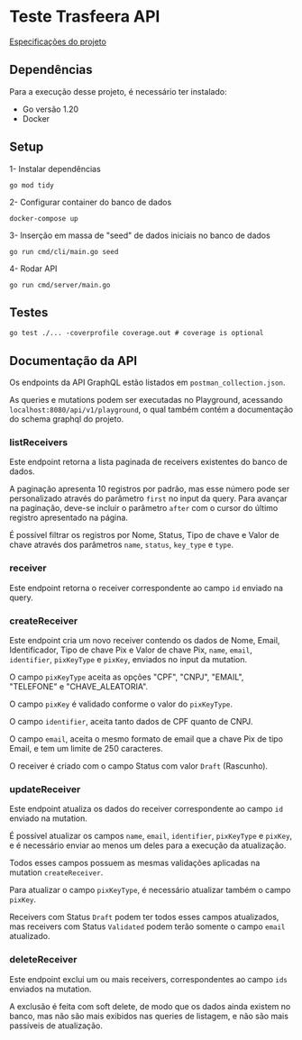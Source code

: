 # Teste Trasfeera API

[Especificações do projeto](https://docs.google.com/document/d/1cSVj8EK7x2tfhr0IXn9shEAMRVRzRe5VHC-AjJUTWlk/edit#)

## Dependências

Para a execução desse projeto, é necessário ter instalado:

- Go versão 1.20
- Docker

## Setup

1- Instalar dependências

```
go mod tidy
```

2- Configurar container do banco de dados

```
docker-compose up
```

3- Inserção em massa de "seed" de dados iniciais no banco de dados

```
go run cmd/cli/main.go seed
```

4- Rodar API

```
go run cmd/server/main.go
```

## Testes

```
go test ./... -coverprofile coverage.out # coverage is optional
```

## Documentação da API

Os endpoints da API GraphQL estão listados em ```postman_collection.json```.

As queries e mutations podem ser executadas no Playground, acessando ```localhost:8080/api/v1/playground```, o qual também contém a documentação do schema graphql do projeto.

### listReceivers

Este endpoint retorna a lista paginada de receivers existentes do banco de dados.

A paginação apresenta 10 registros por padrão, mas esse número pode ser personalizado através do parâmetro ```first``` no input da query.
Para avançar na paginação, deve-se incluir o parâmetro ```after``` com o cursor do último registro apresentado na página.

É possível filtrar os registros por Nome, Status, Tipo de chave e Valor de chave através dos parâmetros ```name```, ```status```, ```key_type``` e ```type```.

### receiver

Este endpoint retorna o receiver correspondente ao campo ```id``` enviado na query.

### createReceiver

Este endpoint cria um novo receiver contendo os dados de Nome, Email, Identificador, Tipo de chave Pix e Valor de chave Pix, 
```name```, ```email```, ```identifier```, ```pixKeyType``` e ```pixKey```, enviados no input da mutation.

O campo ```pixKeyType``` aceita as opções "CPF", "CNPJ", "EMAIL", "TELEFONE" e "CHAVE_ALEATORIA".

O campo ```pixKey``` é validado conforme o valor do ```pixKeyType```.

O campo ```identifier```, aceita tanto dados de CPF quanto de CNPJ.

O campo ```email```, aceita o mesmo formato de email que a chave Pix de tipo Email, e tem um limite de 250 caracteres.

O receiver é criado com o campo Status com valor ```Draft``` (Rascunho).

### updateReceiver

Este endpoint atualiza os dados do receiver correspondente ao campo ```id``` enviado na mutation.

É possível atualizar os campos ```name```, ```email```, ```identifier```, ```pixKeyType``` e ```pixKey```, e é necessário enviar ao menos um deles para a execução da atualização.

Todos esses campos possuem as mesmas validações aplicadas na mutation ```createReceiver```.

Para atualizar o campo ```pixKeyType```, é necessário atualizar também o campo ```pixKey```.

Receivers com Status ```Draft``` podem ter todos esses campos atualizados, mas receivers com Status ```Validated``` podem terão somente o campo ```email``` atualizado.

### deleteReceiver

Este endpoint exclui um ou mais receivers, correspondentes ao campo ```ids``` enviados na mutation.

A exclusão é feita com soft delete, de modo que os dados ainda existem no banco, mas não são mais exibidos nas queries de listagem, e não são mais passíveis de atualização.
